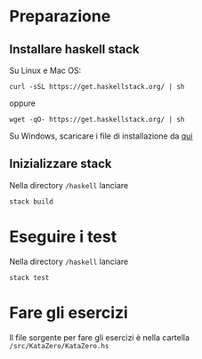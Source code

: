 # Preparazione
## Installare haskell stack
Su Linux e Mac OS:

`curl -sSL https://get.haskellstack.org/ | sh`

oppure

`wget -qO- https://get.haskellstack.org/ | sh`

Su Windows, scaricare i file di installazione da [qui](https://docs.haskellstack.org/en/stable/install_and_upgrade/#windows)

## Inizializzare stack
Nella directory `/haskell` lanciare

`stack build`

# Eseguire i test
Nella directory `/haskell` lanciare

`stack test`

# Fare gli esercizi
Il file sorgente per fare gli esercizi è nella cartella `/src/KataZero/KataZero.hs`
